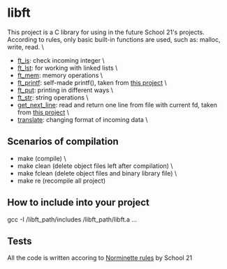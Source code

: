 # libft
This project is a C library for using in the future School 21's projects. \
According to rules, only basic built-in functions are used, such as: malloc, write, read. \
- [ft_is](https://github.com/gdamion/libft/tree/master/src/ft_is): check incoming integer \
- [ft_lst](https://github.com/gdamion/libft/tree/master/src/ft_lst): for working with linked lists \
- [ft_mem](https://github.com/gdamion/libft/tree/master/src/ft_mem): memory operations \
- [ft_printf](https://github.com/gdamion/libft/tree/master/src/ft_printf): self-made printf(), taken from [this project](https://github.com/gdamion/ft_printf) \
- [ft_put](https://github.com/gdamion/libft/tree/master/src/ft_put): printing in different ways \
- [ft_str](https://github.com/gdamion/libft/tree/master/src/ft_str): string operations \
- [get_next_line](https://github.com/gdamion/libft/tree/master/src/get_next_line): read and return one line from file with current fd, taken from [this project](https://github.com/gdamion/get_next_line) \
- [translate](https://github.com/gdamion/libft/tree/master/src/translate): changing format of incoming data \
## Scenarios of compilation
- make (compile) \
- make clean (delete object files left after compilation) \
- make fclean (delete object files and binary library file) \
- make re (recompile all project)
## How to include into your project
gcc -I /libft_path/includes /libft_path/libft.a ...
## Tests
All the code is written accoring to [Norminette rules](https://github.com/gdamion/Norminette) by School 21
